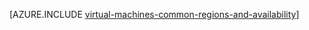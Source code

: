 <properties
   pageTitle="地區和 Windows Vm 可用性 |Microsoft Azure"
   description="深入了解區域及執行 Windows 虛擬機器 Azure 中的功能可用性"
   services="virtual-machines-windows"
   documentationCenter=""
   authors="iainfoulds"
   manager="timlt"
   editor=""/>

<tags
   ms.service="virtual-machines-windows"
   ms.devlang="na"
   ms.topic="article"
   ms.tgt_pltfrm="vm-windows"
   ms.workload="infrastructure-services"
   ms.date="10/10/2016"
   ms.author="iainfou"/>

[AZURE.INCLUDE [virtual-machines-common-regions-and-availability](../../includes/virtual-machines-common-regions-and-availability.md)]